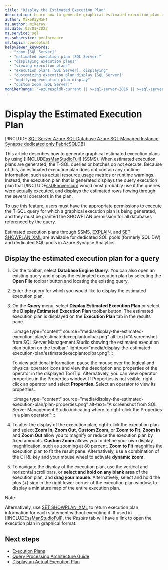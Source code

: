 ```yaml
---
title: "Display the Estimated Execution Plan"
description: Learn how to generate graphical estimated execution plans by using SQL Server Management Studio. An estimated execution plan contains no runtime information.
author: MikeRayMSFT
ms.author: mikeray
ms.date: 03/01/2023
ms.service: sql
ms.subservice: performance
ms.topic: conceptual
helpviewer_keywords:
  - "zoom [SQL Server]"
  - "estimated execution plan [SQL Server]"
  - "displaying execution plans"
  - "viewing execution plans"
  - "execution plans [SQL Server], displaying"
  - "customizing execution plan display [SQL Server]"
  - "modifying execution plan display"
  - "custom zoom [SQL Server]"
monikerRange: "=azuresqldb-current || >=sql-server-2016 || >=sql-server-linux-2017 || =azuresqldb-mi-current || =azure-sqldw-latest || =fabric"
---
```

# Display the Estimated Execution Plan

[!INCLUDE [SQL Server Azure SQL Database Azure SQL Managed Instance Synapse dedicated only FabricSQLDB](../../includes/applies-to-version/sql-asdb-asdbmi-asa-dedicated-poolonly-fabricsqldb.md)]

This article describes how to generate graphical estimated execution plans by using [!INCLUDE[ssManStudioFull](../../includes/ssmanstudiofull-md.md)] (SSMS). When estimated execution plans are generated, the T-SQL queries or batches do not execute. Because of this, an estimated execution plan does not contain any runtime information, such as actual resource usage metrics or runtime warnings. Instead, the execution plan that is generated displays the query execution plan that [!INCLUDE[ssDEnoversion](../../includes/ssdenoversion-md.md)] would most probably use if the queries were actually executed, and displays the estimated rows flowing through the several operators in the plan.

 To use this feature, users must have the appropriate permissions to execute the T-SQL query for which a graphical execution plan is being generated, and they must be granted the SHOWPLAN permission for all databases referenced by the query.  

 Estimated execution plans through SSMS, [EXPLAIN](../../t-sql/queries/explain-transact-sql.md?view=azure-sqldw-latest&preserve-view=true), and [SET SHOWPLAN_XML](../../t-sql/statements/set-showplan-xml-transact-sql.md) are available for dedicated SQL pools (formerly SQL DW) and dedicated SQL pools in Azure Synapse Analytics.

## Display the estimated execution plan for a query

1. On the toolbar, select **Database Engine Query**. You can also open an existing query and display the estimated execution plan by selecting the **Open File** toolbar button and locating the existing query.  

1. Enter the query for which you would like to display the estimated execution plan.  

1. On the **Query** menu, select **Display Estimated Execution Plan** or select the **Display Estimated Execution Plan** toolbar button. The estimated execution plan is displayed on the **Execution Plan** tab in the results pane. 

    :::image type="content" source="media/display-the-estimated-execution-plan/estimatedexecplantoolbar.png" alt-text="A screenshot from SQL Server Management Studio showing the estimated execution plan button on the toolbar." lightbox="media/display-the-estimated-execution-plan/estimatedexecplantoolbar.png":::

    To view additional information, pause the mouse over the logical and physical operator icons and view the description and properties of the operator in the displayed ToolTip. Alternatively, you can view operator properties in the Properties window. If Properties is not visible, right-click an operator and select **Properties**. Select an operator to view its properties.  

    :::image type="content" source="media/display-the-estimated-execution-plan/plan-properties.png" alt-text="A screenshot from SQL Server Management Studio indicating where to right-click the Properties in a plan operator.":::

1. To alter the display of the execution plan, right-click the execution plan and select **Zoom In**, **Zoom Out**, **Custom Zoom**, or **Zoom to Fit**. **Zoom In** and **Zoom Out** allow you to magnify or reduce the execution plan by fixed amounts. **Custom Zoom** allows you to define your own display magnification, such as zooming at 80 percent. **Zoom to Fit** magnifies the execution plan to fit the result pane. Alternatively, use a combination of the CTRL key and your mouse wheel to activate **dynamic zoom**.  

1. To navigate the display of the execution plan, use the vertical and horizontal scroll bars, or **select and hold on any blank area** of the execution plan, and **drag your mouse**. Alternatively, select and hold the plus (+) sign in the right lower corner of the execution plan window, to display a miniature map of the entire execution plan.

> [!NOTE] 
> Alternatively, use [SET SHOWPLAN_XML](../../t-sql/statements/set-showplan-xml-transact-sql.md) to return execution plan information for each statement without executing it. If used in [!INCLUDE[ssManStudioFull](../../includes/ssmanstudiofull-md.md)], the *Results* tab will have a link to open the execution plan in graphical format.   

## Next steps

- [Execution Plans](../../relational-databases/performance/execution-plans.md)
- [Query Processing Architecture Guide](../../relational-databases/query-processing-architecture-guide.md)
- [Display an Actual Execution Plan](display-an-actual-execution-plan.md)
